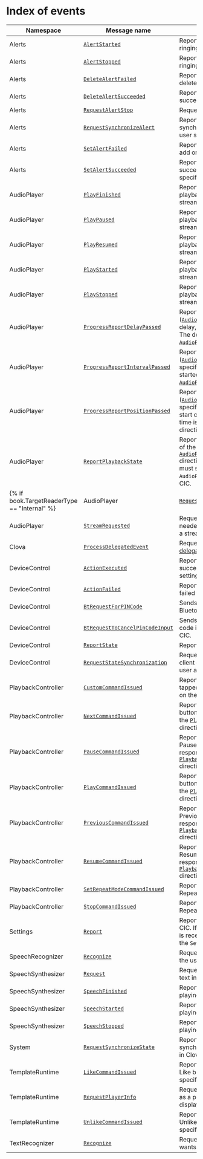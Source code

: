 # Index of events

| Namespace         | Message name       | Description                                             |
|-------------------|----------------|-------------------------------------------------|
| Alerts            | [`AlertStarted`](/CIC/References/CICInterface/Alerts.md#AlertStarted)                 | Reports to CIC that the client has started ringing an alarm. |
| Alerts            | [`AlertStopped`](/CIC/References/CICInterface/Alerts.md#AlertStopped)                 | Reports to CIC that the client has stopped ringing an alarm. |
| Alerts            | [`DeleteAlertFailed`](/CIC/References/CICInterface/Alerts.md#DeleteAlertFailed)       | Reports to CIC that the client has failed to delete the specified alarm. |
| Alerts            | [`DeleteAlertSucceeded`](/CIC/References/CICInterface/Alerts.md#DeleteAlertSucceeded) | Reports to CIC that the client has successfully deleted the specified alarm. |
| Alerts            | [`RequestAlertStop`](/CIC/References/CICInterface/Alerts.md#RequestAlertStop)         | Requests CIC to stop the ringing alarm.  |
| Alerts            | [`RequestSynchronizeAlert`](/CIC/References/CICInterface/Alerts.md#RequestSynchronizeAlert) | Reports to CIC that the client needs to synchronize the alarm information of the user stored in Clova cloud. |
| Alerts            | [`SetAlertFailed`](/CIC/References/CICInterface/Alerts.md#SetAlertFailed)             | Reports to CIC that the client has failed to add or change the specified alarm. |
| Alerts            | [`SetAlertSucceeded`](/CIC/References/CICInterface/Alerts.md#SetAlertSucceeded)       | Reports to CIC that the client has successfully added or changed the specified alarm. |
| AudioPlayer       | [`PlayFinished`](/CIC/References/CICInterface/AudioPlayer.md#PlayFinished) | Reports to CIC that the client has finished playback with the information on the audio stream.        |
| AudioPlayer       | [`PlayPaused`](/CIC/References/CICInterface/AudioPlayer.md#PlayPaused)     | Reports to CIC that the client has paused playback with the information on the audio stream.    |
| AudioPlayer       | [`PlayResumed`](/CIC/References/CICInterface/AudioPlayer.md#PlayResumed)   | Reports to CIC that the client has resumed playback with the information on the audio stream.            |
| AudioPlayer       | [`PlayStarted`](/CIC/References/CICInterface/AudioPlayer.md#PlayStarted)   | Reports to CIC that the client has started playback with the information on the audio stream.       |
| AudioPlayer       | [`PlayStopped`](/CIC/References/CICInterface/AudioPlayer.md#PlayStopped)   | Reports to CIC that the client has stopped playback with the information on the audio stream.       |
| AudioPlayer       | [`ProgressReportDelayPassed`](/CIC/References/CICInterface/AudioPlayer.md#ProgressReportPositionPassed) | Reports to CIC the current playback state ([`AudioPlayer.PlaybackState`](/CIC/References/Context_Objects.md#PlaybackState)) after the delay, specified period of time, has passed. The delay is specified in the [`AudioPlayer.Play`](/CIC/References/CICInterface/AudioPlayer.md#Play) directive. |
| AudioPlayer       | [`ProgressReportIntervalPassed`](/CIC/References/CICInterface/AudioPlayer.md#ProgressReportPositionPassed)| Reports to CIC the current playback state ([`AudioPlayer.PlaybackState`](/CIC/References/Context_Objects.md#PlaybackState)), by the specified interval, after playback has started. The interval is specified in the [`AudioPlayer.Play`](/CIC/References/CICInterface/AudioPlayer.md#Play) directive.|
| AudioPlayer       | [`ProgressReportPositionPassed`](/CIC/References/CICInterface/AudioPlayer.md#ProgressReportPositionPassed) | Reports to CIC the current playback state ([`AudioPlayer.PlaybackState`](/CIC/References/Context_Objects.md#PlaybackState)) at the specified time, which is measured from the start of the audio stream. The reporting time is specified in the [`AudioPlayer.Play`](/CIC/References/CICInterface/AudioPlayer.md#Play) directive.|
| AudioPlayer       | [`ReportPlaybackState`](/CIC/References/CICInterface/AudioPlayer.md#ReportPlaybackState) | Reports to CIC the current playback state of the client. If the [`AudioPlayer.ExpectReportPlaybackState`](/CIC/References/CICInterface/AudioPlayer.md#ExpectReportPlaybackState) directive is received from CIC, the client must send the `AudioPlayer.ReportPlaybackState` event to CIC.  |
{% if book.TargetReaderType == "Internal" %}| AudioPlayer       | [`RequestPlaybackState`](/CIC/References/CICInterface/AudioPlayer.md#RequestPlaybackState) | Requests CIC for the current playback state of the client. Upon receiving the `AudioPlayer.ReqeustPlaybackState` event, CIC will send the [`AudioPlayer.ExpectReportPlaybackState`](/CIC/References/CICInterface/AudioPlayer.md#ExpectReportPlaybackState) directive to all or specific clients registered to the user account.  |
| AudioPlayer       | [`StreamRequested`](/CIC/References/CICInterface/AudioPlayer.md#StreamRequested) | Requests CIC for additional information needed for audio stream playback such as a streaming URL. |{% else %}| AudioPlayer       | [`StreamRequested`](/CIC/References/CICInterface/AudioPlayer.md#StreamRequested) | Requests CIC for additional information needed for audio stream playback such as a streaming URL. |{% endif %}
| Clova              | [`ProcessDelegatedEvent`](/CIC/References/CICInterface/Clova.md#ProcessDelegatedEvent)                          | Requests CIC for the result of handling the [delegated user request](/CIC/Guides/Interact_with_CIC.md#HandleDelegation).  |
| DeviceControl     | [`ActionExecuted`](/CIC/References/CICInterface/DeviceControl.md#ActionExecuted) | Reports to CIC that the client has successfully changed the specified settings.                               |
| DeviceControl     | [`ActionFailed`](/CIC/References/CICInterface/DeviceControl.md#ActionFailed) | Reports to CIC that the client cannot or has failed to change the specified settings.                   |
| DeviceControl     | [`BtRequestForPINCode`](/CIC/References/CICInterface/DeviceControl.md#BtRequestForPINCode) | Sends the PIN code input request of the Bluetooth speaker to CIC.       |
| DeviceControl     | [`BtRequestToCancelPinCodeInput`](/CIC/References/CICInterface/DeviceControl.md#BtRequestToCancelPinCodeInput) | Sends the cancellation request for the PIN code input from the Bluetooth speaker to CIC. |
| DeviceControl     | [`ReportState`](/CIC/References/CICInterface/DeviceControl.md#ReportState)   | Reports to CIC of the current device state.                              |
| DeviceControl     | [`RequestStateSynchronization`](/CIC/References/CICInterface/DeviceControl.md#RequestStateSynchronization) | Requests for the current state of other client devices registered to the current user account.  |
| PlaybackController | [`CustomCommandIssued`](/CIC/References/CICInterface/PlaybackController.md#CustomCommandIssued)               | Reports to CIC when the user pressed or tapped a button that has a custom function on the client device.  |
| PlaybackController | [`NextCommandIssued`](/CIC/References/CICInterface/PlaybackController.md#NextCommandIssued)                   | Reports to CIC if the user pressed the Next button on the client device or responds to the [`PlaybackController.ExpectNextCommand`](/CIC/References/CICInterface/PlaybackController.md#ExpectNextCommand) directive from CIC. |
| PlaybackController | [`PauseCommandIssued`](/CIC/References/CICInterface/PlaybackController.md#PauseCommandIssued)                 | Reports to CIC if the user pressed the Pause button on the client device or responds to the [`PlaybackController.ExpectPauseCommand`](/CIC/References/CICInterface/PlaybackController.md#ExpectPauseCommand) directive from CIC.  |
| PlaybackController | [`PlayCommandIssued`](/CIC/References/CICInterface/PlaybackController.md#PlayCommandIssued)                   | Reports to CIC if the user pressed the Play button on the client device or responds to the [`PlaybackController.ExpectPlayCommand`](/CIC/References/CICInterface/PlaybackController.md#ExpectPlayCommand) directive from CIC.  |
| PlaybackController | [`PreviousCommandIssued`](/CIC/References/CICInterface/PlaybackController.md#PreviousCommandIssued)           | Reports to CIC if the user pressed the Previous button on the client device or responds to the [`PlaybackController.ExpectPreviousCommand`](/CIC/References/CICInterface/PlaybackController.md#ExpectPreviousCommand) directive from CIC. |
| PlaybackController | [`ResumeCommandIssued`](/CIC/References/CICInterface/PlaybackController.md#ResumeCommandIssued)               | Reports to CIC if the user pressed the Resume button on the client device or responds to the [`PlaybackController.ExpectResumeCommand`](/CIC/References/CICInterface/PlaybackController.md#ExpectResumeCommand) directive from CIC.  |
| PlaybackController | [`SetRepeatModeCommandIssued`](/CIC/References/CICInterface/PlaybackController.md#SetRepeatModeCommandIssued) | Reports to CIC when the user pressed the Repeat button on the client device.  |
| PlaybackController | [`StopCommandIssued`](/CIC/References/CICInterface/PlaybackController.md#StopCommandIssued)                   | Reports to CIC when the user pressed the Repeat button on the client device.  |
| Settings          | [`Report`](/CIC/References/CICInterface/Settings.md#Report)                                                    | Reports the current settings information to CIC. If the [Settings.ExpectReport](/CIC/References/CICInterface/Settings.md#ExpectReport) directive is received from CIC, the client must send the `Settings.Report` event to CIC.  |
| SpeechRecognizer  | [`Recognize`](/CIC/References/CICInterface/SpeechRecognizer.md#Recognize)  | Requests CIC for speech recognition on the user audio request.                                          |
| SpeechSynthesizer | [`Request`](/CIC/References/CICInterface/SpeechSynthesizer.md#Request)     | Requests to CIC to generate a specified text into TTS.                                             |
| SpeechSynthesizer | [`SpeechFinished`](/CIC/References/CICInterface/SpeechSynthesizer.md#SpeechFinished)   | Reports to CIC that the client has finished playing the TTS.                                 |
| SpeechSynthesizer | [`SpeechStarted`](/CIC/References/CICInterface/SpeechSynthesizer.md#SpeechStarted)     | Reports to CIC that the client has started playing the TTS.                                 |
| SpeechSynthesizer | [`SpeechStopped`](/CIC/References/CICInterface/SpeechSynthesizer.md#SpeechStopped)     | Reports to CIC that the client has stopped playing the TTS.                                 |
| System          | [`RequestSynchronizeState`](/CIC/References/CICInterface/System.md#RequestSynchronizeState) | Reports to CIC that the client needs to synchronize the shared information stored in Clova cloud. |
| TemplateRuntime    | [`LikeCommandIssued`](/CIC/References/CICInterface/TemplateRuntime.md#LikeCommandIssued) | Reports to CIC when the user pressed the Like button on the client device for a specific media. |
| TemplateRuntime    | [`RequestPlayerInfo`](/CIC/References/CICInterface/TemplateRuntime.md#RequestPlayerInfo) | Requests CIC for playback metadata such as a playlist, album image, and lyrics to display on the media player. |
| TemplateRuntime    | [`UnlikeCommandIssued`](/CIC/References/CICInterface/TemplateRuntime.md#UnlikeCommandIssued) | Reports to CIC when the user pressed the Unlike button on the client device for a specific media. |
| TextRecognizer  | [`Recognize`](/CIC/References/CICInterface/TextRecognizer.md#Recognize)      | Requests CIC to recognize what the user wants by sending the user input text.                           |
